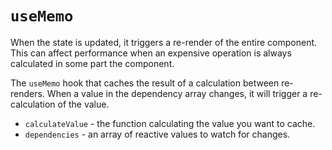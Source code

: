# **`useMemo`**

When the state is updated, it triggers a re-render of the entire component. This can affect performance when an expensive operation is always calculated in some part the component.

The `useMemo` hook that caches the result of a calculation between re-renders. When a value in the dependency array changes, it will trigger a re-calculation of the value.

- `calculateValue` - the function calculating the value you want to cache.
- `dependencies` - an array of reactive values to watch for changes.
